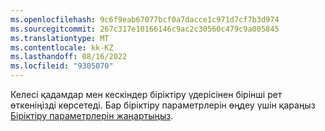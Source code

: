 ```yaml
---
ms.openlocfilehash: 9c6f9eab67077bcf0a7dacce1c971d7cf7b3d974
ms.sourcegitcommit: 267c317e10166146c9ac2c30560c479c9a005845
ms.translationtype: MT
ms.contentlocale: kk-KZ
ms.lasthandoff: 08/16/2022
ms.locfileid: "9305070"
---
```

Келесі қадамдар мен кескіндер біріктіру үдерісінен бірінші рет өткеніңізді көрсетеді. Бар біріктіру параметрлерін өңдеу үшін қараңыз [Біріктіру параметрлерін жаңартыңыз](../data-unification-update.md).
